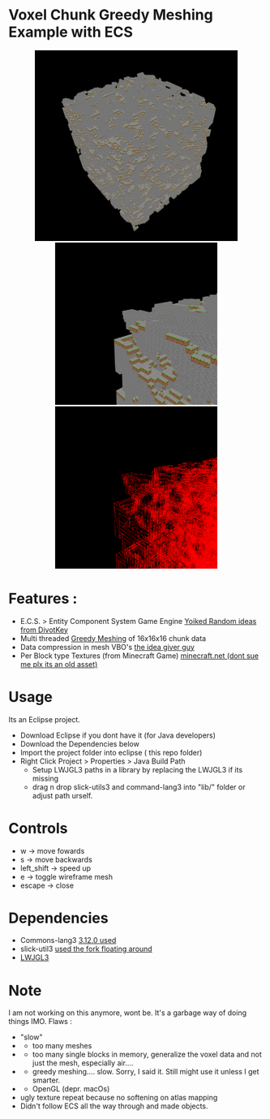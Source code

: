 # Voxel Chunk Greedy Meshing Example with ECS
<div  align="center" >
<a href="https://github.com/knaxel/Voxel-Chunk-Greedy-Meshing-Example-with-ECS/blob/main/git/1.png"><img src="https://github.com/knaxel/Voxel-Chunk-Greedy-Meshing-Example-with-ECS/blob/main/git/1.png" width="400" ></a>
  </div>
  
<div  align="center" >
<a href="https://github.com/knaxel/Voxel-Chunk-Greedy-Meshing-Example-with-ECS/blob/main/git/2.png">
  <img src="https://github.com/knaxel/Voxel-Chunk-Greedy-Meshing-Example-with-ECS/blob/main/git/2.png"  width="320" ></a>

<a href="https://github.com/knaxel/Voxel-Chunk-Greedy-Meshing-Example-with-ECS/blob/main/git/3.png">
  <img src="https://github.com/knaxel/Voxel-Chunk-Greedy-Meshing-Example-with-ECS/blob/main/git/3.png"  width="320" ></a>
  </div>


# Features :
- E.C.S. > Entity Component System Game Engine [Yoiked Random ideas from DivotKey](https://github.com/divotkey/ecs)
- Multi threaded [Greedy Meshing](https://0fps.net/2012/06/30/meshing-in-a-minecraft-game/) of 16x16x16 chunk data
- Data compression in mesh VBO's [the idea giver guy](https://www.youtube.com/watch?v=VQuN1RMEr1c)
- Per Block type Textures (from Minecraft Game) [minecraft.net (dont sue me plx its an old asset) ](https://www.minecraft.net)

# Usage 
Its an Eclipse project.
- Download Eclipse if you dont have it (for Java developers)
- Download the Dependencies below
- Import the project folder into eclipse ( this repo folder)
- Right Click Project > Properties > Java Build Path 
   - Setup LWJGL3 paths in a library by replacing the LWJGL3 if its missing
   - drag n drop slick-utils3 and command-lang3 into "lib/" folder or adjust path urself.

# Controls
- w          -> move fowards
- s          -> move backwards
- left_shift -> speed up
- e          -> toggle wireframe mesh
- escape     -> close

# Dependencies 
- Commons-lang3 [3.12.0 used](https://commons.apache.org/proper/commons-lang/)
- slick-util3 [used the fork floating around](http://forum.lwjgl.org/index.php?topic=5799.0)
- [LWJGL3](https://www.lwjgl.org)


# Note 
I am not working on this anymore, wont be. It's a garbage way of doing things IMO.
Flaws : 
- "slow"
- - too many meshes
- - too many single blocks in memory, generalize the voxel data and not just the mesh, especially air....
- - greedy meshing.... slow. Sorry, I said it. Still might use it unless I get smarter.
- - OpenGL (depr. macOs)
- ugly texture repeat because no softening on atlas mapping
- Didn't follow ECS all the way through and made objects.
